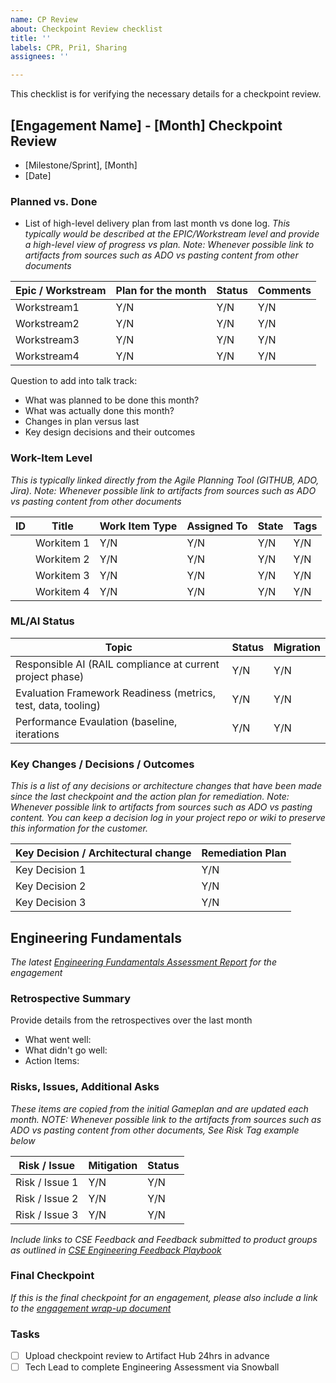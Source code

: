 ```yaml
---
name: CP Review
about: Checkpoint Review checklist
title: ''
labels: CPR, Pri1, Sharing
assignees: ''

---
```


This checklist is for verifying the necessary details for a checkpoint review.

## [Engagement Name] - [Month] Checkpoint Review

- [Milestone/Sprint], [Month]
- [Date]  

### Planned vs. Done

- List of high-level delivery plan from last month vs done log.
_This typically would be described at the EPIC/Workstream level and provide a high-level view of progress vs plan.
Note: Whenever possible link to artifacts from sources such as ADO vs pasting content from other documents_

|   Epic / Workstream    | Plan for the month   |   Status    | Comments |
| ------------- | ------------- | ------------- | ------------- |
| Workstream1 | Y/N | Y/N | Y/N | Y/N |
| Workstream2| Y/N | Y/N | Y/N | Y/N |
| Workstream3| Y/N | Y/N | Y/N | Y/N |
| Workstream4 | Y/N | Y/N | Y/N | Y/N |

Question to add into talk track:

- What was planned to be done this month?
- What was actually done this month?
- Changes in plan versus last
- Key design decisions and their outcomes

### Work-Item Level

_This is typically linked directly from the Agile Planning Tool (GITHUB, ADO, Jira).
Note: Whenever possible link to artifacts from sources such as ADO vs pasting content from other documents_

|   ID    | Title   |   Work Item Type   | Assigned To | State | Tags|
| ------------- | ------------- | ------------- | ------------- | ------------- | ------------- |
| | Workitem 1 | Y/N | Y/N | Y/N | Y/N | Y/N | Y/N |
| | Workitem 2 | Y/N | Y/N | Y/N | Y/N | Y/N | Y/N |
| | Workitem 3 | Y/N | Y/N | Y/N | Y/N | Y/N | Y/N |
| | Workitem 4 | Y/N | Y/N | Y/N | Y/N | Y/N | Y/N |

### ML/AI Status

| Topic  | Status | Migration |
| ------------- | ------------- | ------------- |
| Responsible AI (RAIL compliance at current project phase) | Y/N | Y/N |
| Evaluation Framework Readiness (metrics, test, data, tooling)  | Y/N | Y/N |
| Performance Evaulation (baseline, iterations | Y/N | Y/N |

### Key Changes / Decisions / Outcomes

_This is a list of any decisions or architecture changes that have been made since the last checkpoint and the action plan for remediation.
Note: Whenever possible link to artifacts from sources such as ADO vs pasting content.  You can keep a decision log in your project repo or wiki to preserve this information for the customer._

| Key Decision / Architectural change | Remediation Plan |
| ------------- | ------------- |
| Key Decision 1 | Y/N |
| Key Decision 2 | Y/N |
| Key Decision 3 | Y/N |

## Engineering Fundamentals

_The latest [Engineering Fundamentals Assessment Report](https://aka.ms/EngineeringFundamentals) for the engagement_

### Retrospective Summary

Provide details from the retrospectives over the last month

- What went well:
- What didn't go well:
- Action Items:

### Risks, Issues, Additional Asks

_These items are copied from the initial Gameplan and are updated each month.
NOTE: Whenever possible link to the artifacts from sources such as ADO vs pasting content from other documents,  See Risk Tag example below_

| Risk / Issue |  Mitigation | Status|
| ------------- | ------------- |  ------------- |
| Risk / Issue 1 | Y/N | Y/N |
| Risk / Issue 2 | Y/N | Y/N |
| Risk / Issue 3 | Y/N | Y/N |

_Include links to CSE Feedback and Feedback submitted to product groups as outlined in [CSE Engineering Feedback Playbook](https://cwcwiki.com/wiki/CSE_Engineering_Feedback_Playbook)_

### Final Checkpoint

_If this is the final checkpoint for an engagement, please also include a link to the [engagement wrap-up document](https://aka.ms/wrapuptemplate)_

### Tasks

- [ ] Upload checkpoint review to Artifact Hub 24hrs in advance
- [ ] Tech Lead to complete Engineering Assessment via Snowball
